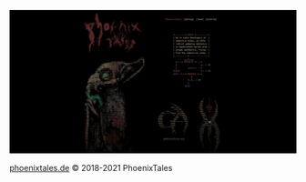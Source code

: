 [![website-preview](img/git-preview.jpg)](https://phoenixtales.de)

[phoenixtales.de](https://phoenixtales.de) © 2018-2021 PhoenixTales  

